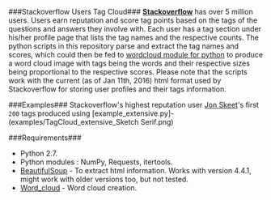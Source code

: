 ###Stackoverflow Users Tag Cloud###
[**Stackoverflow**](http://stackoverflow.com/) has over 5 million users. Users earn reputation and score tag points based on the tags of the questions and answers they involve with. Each user has a tag section under his/her profile page that lists the tag names and the respective counts. The python scripts in this repository parse and extract the tag names and scores, which could then be fed to [wordcloud module for python](https://github.com/amueller/word_cloud) to produce a word cloud image with tags being the words and their respective sizes being proportional to the respective scores. Please note that the scripts work with the current (as of Jan 11th, 2016) html format used by Stackoverflow for storing user profiles and their tags information.

###Examples###
Stackoverflow's highest reputation user [Jon Skeet](http://stackoverflow.com/users/22656/jon-skeet)'s first `200` tags produced using [example_extensive.py]-
(examples/TagCloud_extensive_Sketch Serif.png)

###Requirements###
* Python 2.7.
* Python modules : NumPy, Requests, itertools.
* [BeautifulSoup](http://www.crummy.com/software/BeautifulSoup/) - To extract html information. Works with version 4.4.1, might work with older versions too, but not tested. 
* [Word_cloud](https://github.com/amueller/word_cloud) - Word cloud creation.
